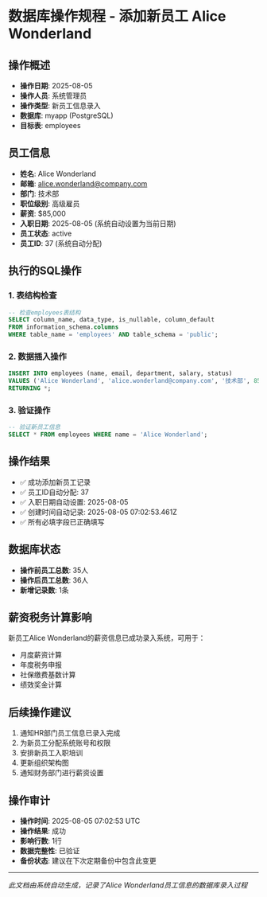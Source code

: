 # 数据库操作规程 - 添加新员工 Alice Wonderland

## 操作概述
- **操作日期**: 2025-08-05
- **操作人员**: 系统管理员
- **操作类型**: 新员工信息录入
- **数据库**: myapp (PostgreSQL)
- **目标表**: employees

## 员工信息
- **姓名**: Alice Wonderland
- **邮箱**: alice.wonderland@company.com
- **部门**: 技术部
- **职位级别**: 高级雇员
- **薪资**: $85,000
- **入职日期**: 2025-08-05 (系统自动设置为当前日期)
- **员工状态**: active
- **员工ID**: 37 (系统自动分配)

## 执行的SQL操作

### 1. 表结构检查
```sql
-- 检查employees表结构
SELECT column_name, data_type, is_nullable, column_default 
FROM information_schema.columns 
WHERE table_name = 'employees' AND table_schema = 'public';
```

### 2. 数据插入操作
```sql
INSERT INTO employees (name, email, department, salary, status) 
VALUES ('Alice Wonderland', 'alice.wonderland@company.com', '技术部', 85000, 'active')
RETURNING *;
```

### 3. 验证操作
```sql
-- 验证新员工信息
SELECT * FROM employees WHERE name = 'Alice Wonderland';
```

## 操作结果
- ✅ 成功添加新员工记录
- ✅ 员工ID自动分配: 37
- ✅ 入职日期自动设置: 2025-08-05
- ✅ 创建时间自动记录: 2025-08-05 07:02:53.461Z
- ✅ 所有必填字段已正确填写

## 数据库状态
- **操作前员工总数**: 35人
- **操作后员工总数**: 36人
- **新增记录数**: 1条

## 薪资税务计算影响
新员工Alice Wonderland的薪资信息已成功录入系统，可用于：
- 月度薪资计算
- 年度税务申报
- 社保缴费基数计算
- 绩效奖金计算

## 后续操作建议
1. 通知HR部门员工信息已录入完成
2. 为新员工分配系统账号和权限
3. 安排新员工入职培训
4. 更新组织架构图
5. 通知财务部门进行薪资设置

## 操作审计
- **操作时间**: 2025-08-05 07:02:53 UTC
- **操作结果**: 成功
- **影响行数**: 1行
- **数据完整性**: 已验证
- **备份状态**: 建议在下次定期备份中包含此变更

---
*此文档由系统自动生成，记录了Alice Wonderland员工信息的数据库录入过程*